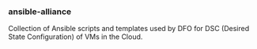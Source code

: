 ### ansible-alliance
Collection of Ansible scripts and templates used by DFO for DSC (Desired State Configuration) of VMs in the Cloud.
